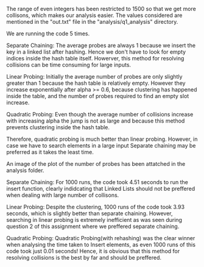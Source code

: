 The range of even integers has been restricted to 1500 so that we get more collisons, which makes our analysis easier.
The values considered are mentioned in the "out.txt" file in the "analysis/q1_analysis" directory.

<Probing Analysis>
We are running the code 5 times.

Separate Chaining:
The average probes are always 1 because we insert the key in a linked list after hashing. Hence we don't have
to look for empty indices inside the hash table itself. Howerver, this method for resolving collisions can be time consuming for large inputs.

Linear Probing:
Initially the average number of probes are only slightly greater than 1 because the hash table is relatively empty. However they increase exponentially after alpha >= 0.6, because clustering has happened inside the table, and the number of probes required to find an empty slot increase.

Quadratic Probing:
Even though the average number of collisions increase with increasing alpha the jump is not as large and because this method prevents clustering inside the hash table.

Therefore, quadratic probing is much better than linear probing. However, in case we have to search elements in a large input Separate chaining may be preferred as it takes the least time.

<Note>
An image of the plot of the number of probes has been attatched in the analysis folder.

<Time Analysis>

Separate Chaining:
For 1000 runs, the code took 4.51 seconds to run the insert function, clearly indidcating that Linked Lists should not be preffered when dealing with large number of collisons.

Linear Probing:
Despite the clustering, 1000 runs of the code took 3.93 seconds, which is slightly better than separate chaining. However, searching in linear probing is extremely inefficient as was seen during question 2 of this assignment where we preffered separate chaining.

Quadratic Probing:
Quadratic Probing(with rehashing) was the clear winner when analysing the time taken to Insert elements, as even 1000 runs of this code took just 0.01 seconds! Hence, it is obvious that this method for resolving collisions is the best by far and should be preffered.

